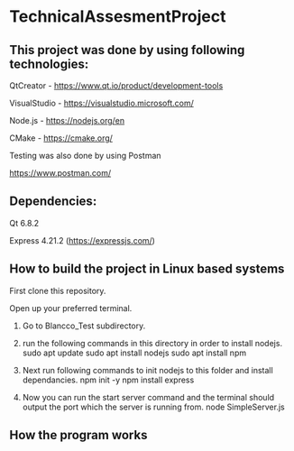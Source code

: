 # TechnicalAssesmentProject

## This project was done by using following technologies:

 QtCreator - https://www.qt.io/product/development-tools
 
 VisualStudio - https://visualstudio.microsoft.com/
 
 Node.js - https://nodejs.org/en
 
 CMake - https://cmake.org/

Testing was also done by using Postman

https://www.postman.com/

## Dependencies:
 Qt 6.8.2
 
 Express 4.21.2 (https://expressjs.com/)

## How to build the project in Linux based systems

First clone this repository.

Open up your preferred terminal.

1. Go to Blancco_Test subdirectory.
2. run the following commands in this directory in order to install nodejs.
   sudo apt update
   sudo apt install nodejs
   sudo apt install npm
   
3. Next run following commands to init nodejs to this folder and install dependancies.
   npm init -y
   npm install express

4. Now you can run the start server command and the terminal should output the port which the server is running from.
   node SimpleServer.js

 ## How the program works
